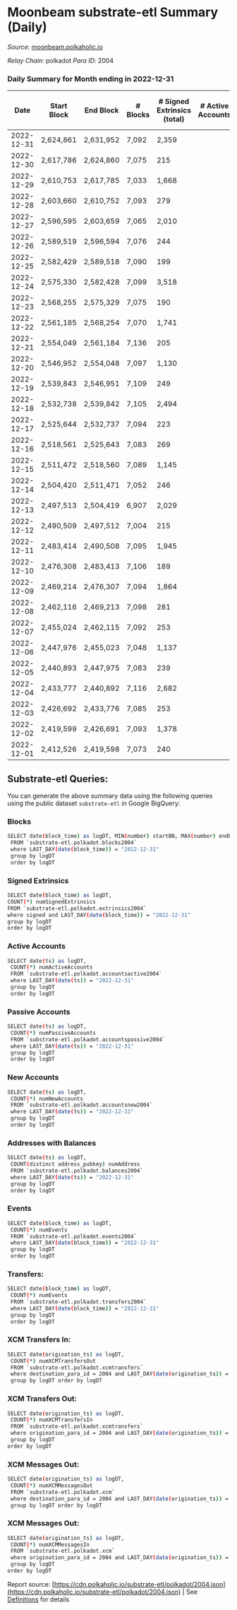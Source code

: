 # Moonbeam substrate-etl Summary (Daily)

_Source_: [moonbeam.polkaholic.io](https://moonbeam.polkaholic.io)

*Relay Chain*: polkadot
*Para ID*: 2004



### Daily Summary for Month ending in 2022-12-31


| Date | Start Block | End Block | # Blocks | # Signed Extrinsics (total) | # Active Accounts | # Passive | # New | # Addresses with Balances | # Events | # Transfers | # XCM Transfers In | # XCM Transfers Out | # XCM In | # XCM Out | Issues | 
| ---- | ----------- | --------- | -------- | --------------------------- | ----------------- | --------- | ----- | ------------------------- | -------- | ----------- | ------------------ | ------------------- | -------- | --------- | ------ |
| 2022-12-31 | 2,624,861 | 2,631,952 | 7,092 | 2,359 |  |  |  | 1,576,832 | 541,681 | 10,194 ($1,569,936.42) | 63 ($229,506.49) | 70 ($134,547.34) | 74 | 74 |  |
| 2022-12-30 | 2,617,786 | 2,624,860 | 7,075 | 215 |  |  |  |  | 488,623 | 6,721 ($1,480,851.61) | 71 ($88,308.36) | 73 ($114,647.95) | 86 | 76 |  |
| 2022-12-29 | 2,610,753 | 2,617,785 | 7,033 | 1,668 |  |  |  | 1,528,609 | 494,946 | 9,003 ($1,298,738.21) | 78 ($93,902.05) | 76 ($157,655.58) | 94 | 77 |  |
| 2022-12-28 | 2,603,660 | 2,610,752 | 7,093 | 279 |  |  |  | 1,509,091 | 467,505 | 7,545 ($1,496,696.53) | 114 ($368,882.84) | 76 ($167,924.31) | 131 | 80 |  |
| 2022-12-27 | 2,596,595 | 2,603,659 | 7,065 | 2,010 |  |  |  | 1,499,251 | 469,926 | 10,661 ($2,432,063.62) | 87 ($213,251.66) | 76 ($97,509.34) | 105 | 81 |  |
| 2022-12-26 | 2,589,519 | 2,596,594 | 7,076 | 244 |  |  |  | 1,495,605 | 466,097 | 7,355 ($3,537,196.33) | 84 ($102,842.80) | 72 ($53,860.36) | 100 | 78 |  |
| 2022-12-25 | 2,582,429 | 2,589,518 | 7,090 | 199 |  |  |  | 1,493,732 | 604,583 | 7,971 ($3,127,082.89) | 43 ($22,350.13) | 58 ($2,017,258.29) | 51 | 59 |  |
| 2022-12-24 | 2,575,330 | 2,582,428 | 7,099 | 3,518 |  |  |  | 1,479,371 | 819,830 | 29,413 ($1,296,384.93) | 58 ($43,161.27) | 59 ($102,476.18) | 64 | 60 |  |
| 2022-12-23 | 2,568,255 | 2,575,329 | 7,075 | 190 |  |  |  | 1,455,602 | 808,794 | 27,225 ($1,165,876.74) | 72 ($93,389.66) | 61 ($72,747.68) | 83 | 70 |  |
| 2022-12-22 | 2,561,185 | 2,568,254 | 7,070 | 1,741 |  |  |  | 1,426,904 | 699,037 | 17,996 ($7,539,540.01) | 56 ($59,816.54) | 55 ($19,758.13) | 61 | 58 |  |
| 2022-12-21 | 2,554,049 | 2,561,184 | 7,136 | 205 |  |  |  | 1,414,784 | 475,946 | 9,370 ($1,559,784.72) | 80 ($36,317.10) | 72 ($80,784.85) | 90 | 73 |  |
| 2022-12-20 | 2,546,952 | 2,554,048 | 7,097 | 1,130 |  |  |  | 1,412,658 | 484,882 | 8,131 ($1,926,649.22) | 90 ($391,634.73) | 55 ($32,113.37) | 108 | 56 |  |
| 2022-12-19 | 2,539,843 | 2,546,951 | 7,109 | 249 |  |  |  | 1,399,088 | 533,495 | 17,505 ($1,590,084.85) | 66 ($31,591.12) | 84 ($115,626.28) | 87 | 87 |  |
| 2022-12-18 | 2,532,738 | 2,539,842 | 7,105 | 2,494 |  |  |  | 1,388,121 | 521,169 | 12,051 ($1,667,764.55) | 92 ($152,137.05) | 53 ($34,937.41) | 105 | 56 |  |
| 2022-12-17 | 2,525,644 | 2,532,737 | 7,094 | 223 |  |  |  | 1,382,379 | 494,766 | 11,385 ($1,947,257.30) | 117 ($120,948.00) | 104 ($87,847.10) | 125 | 107 |  |
| 2022-12-16 | 2,518,561 | 2,525,643 | 7,083 | 269 |  |  |  | 1,377,204 | 569,302 | 10,450 ($4,475,114.93) | 133 ($107,373.79) | 120 ($80,735.60) | 149 | 124 |  |
| 2022-12-15 | 2,511,472 | 2,518,560 | 7,089 | 1,145 |  |  |  |  | 525,824 | 10,397 ($2,979,272.48) | 73 ($188,057.13) | 76 ($194,770.95) | 89 | 77 |  |
| 2022-12-14 | 2,504,420 | 2,511,471 | 7,052 | 246 |  |  |  | 1,364,369 | 474,422 | 9,160 ($3,766,057.73) | 90 ($130,994.64) | 82 ($127,084.54) | 107 | 84 |  |
| 2022-12-13 | 2,497,513 | 2,504,419 | 6,907 | 2,029 |  |  |  | 1,360,019 | 596,446 | 14,546 ($14,183,565.67) | 116 ($527,289.14) | 129 ($641,474.01) | 131 | 133 |  |
| 2022-12-12 | 2,490,509 | 2,497,512 | 7,004 | 215 |  |  |  |  | 519,326 | 9,983 ($5,006,551.87) | 76 ($120,428.29) | 82 ($246,122.17) | 88 | 85 |  |
| 2022-12-11 | 2,483,414 | 2,490,508 | 7,095 | 1,945 |  |  |  |  | 495,082 | 10,270 ($10,135,939.28) | 90 ($538,475.85) | 74 ($40,489.99) | 99 | 77 |  |
| 2022-12-10 | 2,476,308 | 2,483,413 | 7,106 | 189 |  |  |  |  | 509,482 | 9,058 ($4,066,316.63) | 77 ($291,070.91) | 107 ($222,307.20) | 88 | 109 |  |
| 2022-12-09 | 2,469,214 | 2,476,307 | 7,094 | 1,864 |  |  |  | 1,327,358 | 572,331 | 11,531 ($2,557,418.20) | 71 ($539,829.64) | 77 ($57,456.31) | 85 | 82 |  |
| 2022-12-08 | 2,462,116 | 2,469,213 | 7,098 | 281 |  |  |  | 1,325,522 | 555,546 | 11,472 ($3,015,879.74) | 115 ($278,089.15) | 94 ($334,710.10) | 127 | 99 |  |
| 2022-12-07 | 2,455,024 | 2,462,115 | 7,092 | 253 |  |  |  |  | 567,527 | 13,079 ($5,109,530.45) | 123 ($431,068.57) | 99 ($36,860.19) | 134 | 104 |  |
| 2022-12-06 | 2,447,976 | 2,455,023 | 7,048 | 1,137 |  |  |  | 1,313,828 | 578,572 | 13,570 ($8,756,635.95) | 139 ($197,643.97) | 122 ($92,512.68) | 154 | 126 |  |
| 2022-12-05 | 2,440,893 | 2,447,975 | 7,083 | 239 |  |  |  | 1,308,269 | 574,769 | 11,772 ($10,828,848.97) | 128 ($235,061.11) | 131 ($263,232.36) | 144 | 132 |  |
| 2022-12-04 | 2,433,777 | 2,440,892 | 7,116 | 2,682 |  |  |  |  | 505,015 | 12,525 ($4,771,444.53) | 74 ($515,747.42) | 108 ($315,187.54) | 87 | 110 |  |
| 2022-12-03 | 2,426,692 | 2,433,776 | 7,085 | 253 |  |  |  | 1,304,360 | 595,530 | 14,860 ($9,690,023.43) | 105 ($272,574.52) | 98 ($176,560.65) | 123 | 100 |  |
| 2022-12-02 | 2,419,599 | 2,426,691 | 7,093 | 1,378 |  |  |  |  | 661,204 | 17,950 ($11,152,054.34) | 199 ($309,719.89) | 183 ($517,561.49) | 212 | 185 |  |
| 2022-12-01 | 2,412,526 | 2,419,598 | 7,073 | 240 |  |  |  | 1,292,080 | 514,849 | 10,385 ($3,803,001.82) | 109 ($135,183.10) | 97 ($197,432.28) | 121 | 100 |  |

## Substrate-etl Queries:
You can generate the above summary data using the following queries using the public dataset `substrate-etl` in Google BigQuery:

### Blocks
```bash
SELECT date(block_time) as logDT, MIN(number) startBN, MAX(number) endBN, COUNT(*) numBlocks 
 FROM `substrate-etl.polkadot.blocks2004`  
 where LAST_DAY(date(block_time)) = "2022-12-31" 
 group by logDT 
 order by logDT
```

### Signed Extrinsics
```bash
SELECT date(block_time) as logDT, 
COUNT(*) numSignedExtrinsics 
FROM `substrate-etl.polkadot.extrinsics2004`  
where signed and LAST_DAY(date(block_time)) = "2022-12-31" 
group by logDT 
order by logDT
```

### Active Accounts
```bash
SELECT date(ts) as logDT, 
 COUNT(*) numActiveAccounts 
 FROM `substrate-etl.polkadot.accountsactive2004` 
 where LAST_DAY(date(ts)) = "2022-12-31" 
 group by logDT 
 order by logDT
```

### Passive Accounts
```bash
SELECT date(ts) as logDT, 
 COUNT(*) numPassiveAccounts 
 FROM `substrate-etl.polkadot.accountspassive2004` 
 where LAST_DAY(date(ts)) = "2022-12-31" 
 group by logDT 
 order by logDT
```

### New Accounts
```bash
SELECT date(ts) as logDT, 
 COUNT(*) numNewAccounts 
 FROM `substrate-etl.polkadot.accountsnew2004` 
 where LAST_DAY(date(ts)) = "2022-12-31" 
 group by logDT
 order by logDT
```

### Addresses with Balances
```bash
SELECT date(ts) as logDT,
 COUNT(distinct address_pubkey) numAddress 
 FROM `substrate-etl.polkadot.balances2004` 
 where LAST_DAY(date(ts)) = "2022-12-31" 
 group by logDT 
 order by logDT
```

### Events
```bash
SELECT date(block_time) as logDT, 
 COUNT(*) numEvents 
 FROM `substrate-etl.polkadot.events2004` 
 where LAST_DAY(date(block_time)) = "2022-12-31" 
 group by logDT 
 order by logDT
```

### Transfers:
```bash
SELECT date(block_time) as logDT, 
 COUNT(*) numEvents 
 FROM `substrate-etl.polkadot.transfers2004` 
 where LAST_DAY(date(block_time)) = "2022-12-31" 
 group by logDT 
 order by logDT
```

### XCM Transfers In:
```bash
SELECT date(origination_ts) as logDT, 
 COUNT(*) numXCMTransfersOut 
 FROM `substrate-etl.polkadot.xcmtransfers` 
 where destination_para_id = 2004 and LAST_DAY(date(origination_ts)) = "2022-12-31" 
 group by logDT order by logDT
```

### XCM Transfers Out:
```bash
SELECT date(origination_ts) as logDT, 
 COUNT(*) numXCMTransfersIn 
 FROM `substrate-etl.polkadot.xcmtransfers` 
 where origination_para_id = 2004 and LAST_DAY(date(origination_ts)) = "2022-12-31" 
 group by logDT 
order by logDT
```

### XCM Messages Out:
```bash
SELECT date(origination_ts) as logDT, 
 COUNT(*) numXCMMessagesOut 
 FROM `substrate-etl.polkadot.xcm` 
 where destination_para_id = 2004 and LAST_DAY(date(origination_ts)) = "2022-12-31" 
 group by logDT order by logDT
```

### XCM Messages Out:
```bash
SELECT date(origination_ts) as logDT, 
 COUNT(*) numXCMMessagesIn 
 FROM `substrate-etl.polkadot.xcm` 
 where origination_para_id = 2004 and LAST_DAY(date(origination_ts)) = "2022-12-31" 
 group by logDT 
order by logDT
```


Report source: [https://cdn.polkaholic.io/substrate-etl/polkadot/2004.json](https://cdn.polkaholic.io/substrate-etl/polkadot/2004.json) | See [Definitions](/DEFINITIONS.md) for details
